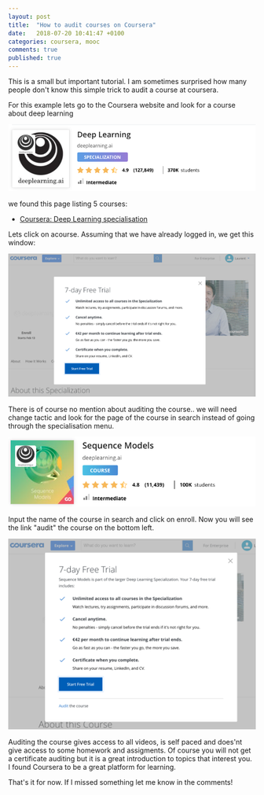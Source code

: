 ```yaml
---
layout: post
title:  "How to audit courses on Coursera"
date:   2018-07-20 10:41:47 +0100
categories: coursera, mooc
comments: true
published: true
---
```

<div class="message">
This is a small but important tutorial. I am sometimes surprised how many people don't know this simple trick to audit a course at coursera.
</div>


For this example lets go to the Coursera website and look for a course about deep learning

![coursera](/assets/img/coursera0.png)

we found this page listing 5 courses:

* [Coursera: Deep Learning specialisation](https://www.coursera.org/specializations/deep-learning)

Lets click on acourse. Assuming that we have already logged in, we get this window:

![coursera](/assets/img/coursera1.png)

There is of course no mention about auditing the course.. we will need change tactic and look for the page of the course in search instead of going through the specialisation menu.

![coursera](/assets/img/coursera3.png)

Input the name of the course in search and click on enroll. Now you will see the link "audit" the course on the bottom left.

![coursera](/assets/img/coursera2.png)

Auditing the course gives access to all videos, is self paced and does'nt give access to some homework and assigments. 
Of course you will not get a certificate auditing but it is a great introduction to topics that interest you. 
I found Coursera to be a great platform for learning.

That's it for now. If I missed something let me know in the comments! 



